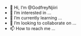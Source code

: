 - 👋 Hi, I’m @GodfreyNjiiri
- 👀 I’m interested in ...
- 🌱 I’m currently learning ...
- 💞️ I’m looking to collaborate on ...
- 📫 How to reach me ...

<!---
GodfreyNjiiri/GodfreyNjiiri is a ✨ special ✨ repository because its `README.md` (this file) appears on your GitHub profile.
You can click the Preview link to take a look at your changes.
--->
